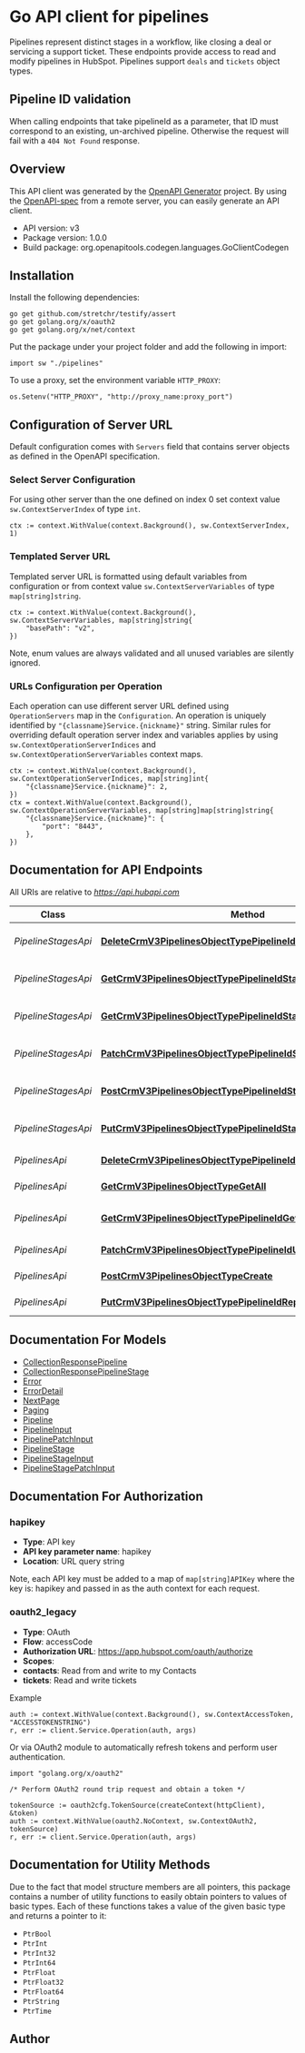 # Go API client for pipelines

Pipelines represent distinct stages in a workflow, like closing a deal or servicing a support ticket. These endpoints provide access to read and modify pipelines in HubSpot. Pipelines support `deals` and `tickets` object types.

## Pipeline ID validation

When calling endpoints that take pipelineId as a parameter, that ID must correspond to an existing, un-archived pipeline. Otherwise the request will fail with a `404 Not Found` response.

## Overview
This API client was generated by the [OpenAPI Generator](https://openapi-generator.tech) project.  By using the [OpenAPI-spec](https://www.openapis.org/) from a remote server, you can easily generate an API client.

- API version: v3
- Package version: 1.0.0
- Build package: org.openapitools.codegen.languages.GoClientCodegen

## Installation

Install the following dependencies:

```shell
go get github.com/stretchr/testify/assert
go get golang.org/x/oauth2
go get golang.org/x/net/context
```

Put the package under your project folder and add the following in import:

```golang
import sw "./pipelines"
```

To use a proxy, set the environment variable `HTTP_PROXY`:

```golang
os.Setenv("HTTP_PROXY", "http://proxy_name:proxy_port")
```

## Configuration of Server URL

Default configuration comes with `Servers` field that contains server objects as defined in the OpenAPI specification.

### Select Server Configuration

For using other server than the one defined on index 0 set context value `sw.ContextServerIndex` of type `int`.

```golang
ctx := context.WithValue(context.Background(), sw.ContextServerIndex, 1)
```

### Templated Server URL

Templated server URL is formatted using default variables from configuration or from context value `sw.ContextServerVariables` of type `map[string]string`.

```golang
ctx := context.WithValue(context.Background(), sw.ContextServerVariables, map[string]string{
	"basePath": "v2",
})
```

Note, enum values are always validated and all unused variables are silently ignored.

### URLs Configuration per Operation

Each operation can use different server URL defined using `OperationServers` map in the `Configuration`.
An operation is uniquely identified by `"{classname}Service.{nickname}"` string.
Similar rules for overriding default operation server index and variables applies by using `sw.ContextOperationServerIndices` and `sw.ContextOperationServerVariables` context maps.

```
ctx := context.WithValue(context.Background(), sw.ContextOperationServerIndices, map[string]int{
	"{classname}Service.{nickname}": 2,
})
ctx = context.WithValue(context.Background(), sw.ContextOperationServerVariables, map[string]map[string]string{
	"{classname}Service.{nickname}": {
		"port": "8443",
	},
})
```

## Documentation for API Endpoints

All URIs are relative to *https://api.hubapi.com*

Class | Method | HTTP request | Description
------------ | ------------- | ------------- | -------------
*PipelineStagesApi* | [**DeleteCrmV3PipelinesObjectTypePipelineIdStagesStageIdArchive**](docs/PipelineStagesApi.md#deletecrmv3pipelinesobjecttypepipelineidstagesstageidarchive) | **Delete** /crm/v3/pipelines/{objectType}/{pipelineId}/stages/{stageId} | Archive a pipeline stage
*PipelineStagesApi* | [**GetCrmV3PipelinesObjectTypePipelineIdStagesGetAll**](docs/PipelineStagesApi.md#getcrmv3pipelinesobjecttypepipelineidstagesgetall) | **Get** /crm/v3/pipelines/{objectType}/{pipelineId}/stages | Return all stages of a pipeline
*PipelineStagesApi* | [**GetCrmV3PipelinesObjectTypePipelineIdStagesStageIdGetById**](docs/PipelineStagesApi.md#getcrmv3pipelinesobjecttypepipelineidstagesstageidgetbyid) | **Get** /crm/v3/pipelines/{objectType}/{pipelineId}/stages/{stageId} | Return a pipeline stage by ID
*PipelineStagesApi* | [**PatchCrmV3PipelinesObjectTypePipelineIdStagesStageIdUpdate**](docs/PipelineStagesApi.md#patchcrmv3pipelinesobjecttypepipelineidstagesstageidupdate) | **Patch** /crm/v3/pipelines/{objectType}/{pipelineId}/stages/{stageId} | Update a pipeline stage
*PipelineStagesApi* | [**PostCrmV3PipelinesObjectTypePipelineIdStagesCreate**](docs/PipelineStagesApi.md#postcrmv3pipelinesobjecttypepipelineidstagescreate) | **Post** /crm/v3/pipelines/{objectType}/{pipelineId}/stages | Create a pipeline stage
*PipelineStagesApi* | [**PutCrmV3PipelinesObjectTypePipelineIdStagesStageIdReplace**](docs/PipelineStagesApi.md#putcrmv3pipelinesobjecttypepipelineidstagesstageidreplace) | **Put** /crm/v3/pipelines/{objectType}/{pipelineId}/stages/{stageId} | Replace a pipeline stage
*PipelinesApi* | [**DeleteCrmV3PipelinesObjectTypePipelineIdArchive**](docs/PipelinesApi.md#deletecrmv3pipelinesobjecttypepipelineidarchive) | **Delete** /crm/v3/pipelines/{objectType}/{pipelineId} | Archive a pipeline
*PipelinesApi* | [**GetCrmV3PipelinesObjectTypeGetAll**](docs/PipelinesApi.md#getcrmv3pipelinesobjecttypegetall) | **Get** /crm/v3/pipelines/{objectType} | Retrieve all pipelines
*PipelinesApi* | [**GetCrmV3PipelinesObjectTypePipelineIdGetById**](docs/PipelinesApi.md#getcrmv3pipelinesobjecttypepipelineidgetbyid) | **Get** /crm/v3/pipelines/{objectType}/{pipelineId} | Return a pipeline by ID
*PipelinesApi* | [**PatchCrmV3PipelinesObjectTypePipelineIdUpdate**](docs/PipelinesApi.md#patchcrmv3pipelinesobjecttypepipelineidupdate) | **Patch** /crm/v3/pipelines/{objectType}/{pipelineId} | Update a pipeline
*PipelinesApi* | [**PostCrmV3PipelinesObjectTypeCreate**](docs/PipelinesApi.md#postcrmv3pipelinesobjecttypecreate) | **Post** /crm/v3/pipelines/{objectType} | Create a pipeline
*PipelinesApi* | [**PutCrmV3PipelinesObjectTypePipelineIdReplace**](docs/PipelinesApi.md#putcrmv3pipelinesobjecttypepipelineidreplace) | **Put** /crm/v3/pipelines/{objectType}/{pipelineId} | Replace a pipeline


## Documentation For Models

 - [CollectionResponsePipeline](docs/CollectionResponsePipeline.md)
 - [CollectionResponsePipelineStage](docs/CollectionResponsePipelineStage.md)
 - [Error](docs/Error.md)
 - [ErrorDetail](docs/ErrorDetail.md)
 - [NextPage](docs/NextPage.md)
 - [Paging](docs/Paging.md)
 - [Pipeline](docs/Pipeline.md)
 - [PipelineInput](docs/PipelineInput.md)
 - [PipelinePatchInput](docs/PipelinePatchInput.md)
 - [PipelineStage](docs/PipelineStage.md)
 - [PipelineStageInput](docs/PipelineStageInput.md)
 - [PipelineStagePatchInput](docs/PipelineStagePatchInput.md)


## Documentation For Authorization



### hapikey

- **Type**: API key
- **API key parameter name**: hapikey
- **Location**: URL query string

Note, each API key must be added to a map of `map[string]APIKey` where the key is: hapikey and passed in as the auth context for each request.


### oauth2_legacy


- **Type**: OAuth
- **Flow**: accessCode
- **Authorization URL**: https://app.hubspot.com/oauth/authorize
- **Scopes**: 
 - **contacts**: Read from and write to my Contacts
 - **tickets**: Read and write tickets

Example

```golang
auth := context.WithValue(context.Background(), sw.ContextAccessToken, "ACCESSTOKENSTRING")
r, err := client.Service.Operation(auth, args)
```

Or via OAuth2 module to automatically refresh tokens and perform user authentication.

```golang
import "golang.org/x/oauth2"

/* Perform OAuth2 round trip request and obtain a token */

tokenSource := oauth2cfg.TokenSource(createContext(httpClient), &token)
auth := context.WithValue(oauth2.NoContext, sw.ContextOAuth2, tokenSource)
r, err := client.Service.Operation(auth, args)
```


## Documentation for Utility Methods

Due to the fact that model structure members are all pointers, this package contains
a number of utility functions to easily obtain pointers to values of basic types.
Each of these functions takes a value of the given basic type and returns a pointer to it:

* `PtrBool`
* `PtrInt`
* `PtrInt32`
* `PtrInt64`
* `PtrFloat`
* `PtrFloat32`
* `PtrFloat64`
* `PtrString`
* `PtrTime`

## Author



